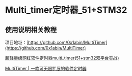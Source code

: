 # Multi_timer定时器_51+STM32

## 使用说明相关教程


项目地址：[https://github.com/0x1abin/MultiTimer](https://github.com/0x1abin/MultiTimer)

[超轻量级网红软件定时器multi_timer(51+stm32双平台实战) ](https://mp.weixin.qq.com/s/Itvogwvu8EkoKkw7XEw75w)

[MultiTimer | 一款可无限扩展的软件定时器](https://blog.csdn.net/Mculover666/article/details/105856954)

